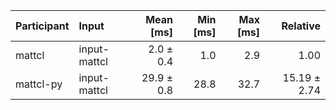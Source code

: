 | Participant | Input | Mean [ms] | Min [ms] | Max [ms] | Relative |
|:---|:---|---:|---:|---:|---:|
| mattcl | input-mattcl | 2.0 ± 0.4 | 1.0 | 2.9 | 1.00 |
| mattcl-py | input-mattcl | 29.9 ± 0.8 | 28.8 | 32.7 | 15.19 ± 2.74 |
